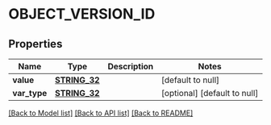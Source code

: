 # OBJECT_VERSION_ID

## Properties
Name | Type | Description | Notes
------------ | ------------- | ------------- | -------------
**value** | [**STRING_32**](STRING_32.md) |  | [default to null]
**var_type** | [**STRING_32**](STRING_32.md) |  | [optional] [default to null]

[[Back to Model list]](../README.md#documentation-for-models) [[Back to API list]](../README.md#documentation-for-api-endpoints) [[Back to README]](../README.md)


